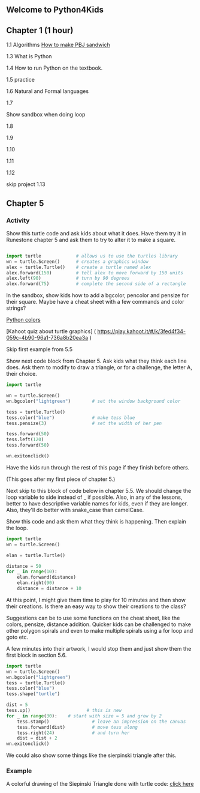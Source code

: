 ## Welcome to Python4Kids



## Chapter 1 (1 hour)

1.1 Algorithms
[How to make PBJ sandwich](https://www.youtube.com/watch?v=RjHzD2sfWcQ)

1.3 What is Python

1.4 How to run Python on the textbook.

1.5 practice

1.6 Natural and Formal languages

1.7

Show sandbox when doing loop

1.8

1.9

1.10

1.11

1.12

skip project 1.13

## Chapter 5

### Activity
Show this turtle code and ask kids about what it does. Have them try it in Runestone chapter 5 and ask them to try to alter it to make a square.

```python

import turtle             # allows us to use the turtles library
wn = turtle.Screen()      # creates a graphics window
alex = turtle.Turtle()    # create a turtle named alex
alex.forward(150)         # tell alex to move forward by 150 units
alex.left(90)             # turn by 90 degrees
alex.forward(75)          # complete the second side of a rectangle

```

In the sandbox, show kids how to add a bgcolor, pencolor and pensize for their square. Maybe have a cheat sheet with a few commands and color strings?


[Python colors](https://matplotlib.org/examples/color/named_colors.html)

[Kahoot quiz about turtle graphics] ( https://play.kahoot.it/#/k/3fed4f34-059c-4b90-96a1-736a8b20ea3a )

Skip first example from 5.5

Show next code block from Chapter 5. Ask kids what they think each line does. Ask them to modify to draw a triangle, or for a challenge, the letter A, their choice.

```python
import turtle

wn = turtle.Screen()
wn.bgcolor("lightgreen")        # set the window background color

tess = turtle.Turtle()
tess.color("blue")              # make tess blue
tess.pensize(3)                 # set the width of her pen

tess.forward(50)
tess.left(120)
tess.forward(50)

wn.exitonclick()  
```
Have the kids run through the rest of this page if they finish before others. 



(This goes after my first piece of chapter 5.)

Next skip to this block of code below in chapter 5.5. We should change the loop variable to side instead of _ if possible. Also, in any of the lessons, better to have descriptive variable names for kids, even if they are longer. Also, they'll do better with snake_case than camelCase.

Show this code and ask them what they think is happening. Then explain the loop. 

```python
import turtle
wn = turtle.Screen()

elan = turtle.Turtle()

distance = 50
for _ in range(10):
    elan.forward(distance)
    elan.right(90)
    distance = distance + 10
```
At this point, I might give them time to play for 10 minutes and then show their creations. Is there an easy way to show their creations to the class? 

Suggestions can be to use some functions on the cheat sheet, like the colors, pensize, distance addition.
Quicker kids can be challenged to make other polygon spirals and even to make multiple spirals using a for loop and goto etc.

A few minutes into their artwork, I would stop them and just show them the first block in section 5.6.

```python
import turtle
wn = turtle.Screen()
wn.bgcolor("lightgreen")
tess = turtle.Turtle()
tess.color("blue")
tess.shape("turtle")

dist = 5
tess.up()                     # this is new
for _ in range(30):    # start with size = 5 and grow by 2
    tess.stamp()                # leave an impression on the canvas
    tess.forward(dist)          # move tess along
    tess.right(24)              # and turn her
    dist = dist + 2
wn.exitonclick()
```

We could also show some things like the sierpinski triangle after this. 

### Example
A colorful drawing of the Siepinski Triangle done with turtle code: [click here](Sierpinski.md)


